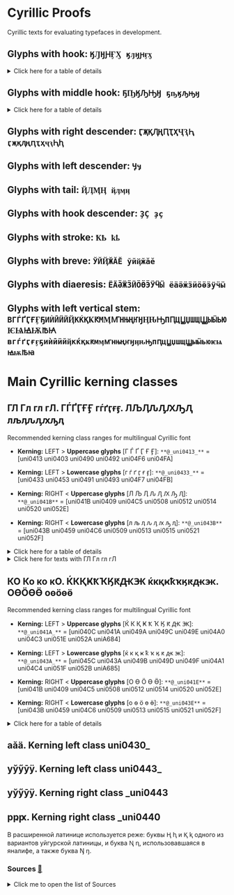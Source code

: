 # Cyrillic Proofs  
  
Cyrillic texts for evaluating typefaces in development. 
  
## Glyphs with hook: ` ӃԒӇԨӺӼ ӄԓӈԩӻӽ `   
  
<details>
  <summary>Click here for a table of details</summary>  
      
| Code | Char | Image | Language |  
|:---- |:---- |:---- |:---- |  
| uni04C3 | Ӄ | <img src="https://github.com/StefanPeev/Common-Serif/blob/main/images/uni04C3_Ka_With_Hook.png" width="100" /> | Chukchi, Koryak, Alyutor, Itelmen, Yukaghir, Yupik, Aleut, Nivkh, Ket, Tofalar, Selkup |   
</details> 
  
## Glyphs with middle hook: ` ҔҦӃԠԢӇ ҕҧӄԡԣӈ `   
  
<details>
  <summary>Click here for a table of details</summary>  
    
| Code | Char | Image | Language |  
|:---- |:---- |:---- |:---- |  
| uni0494 | Ҕ | <img src="https://github.com/StefanPeev/Common-Serif/blob/main/images/uni0494_Ghe_With_Middle_Hook.png" width="100" /> | Abkhaz, Yakut |  
| uni04A6 | Ҧ | <img src="https://github.com/StefanPeev/Common-Serif/blob/main/images/uni04А6_Pe_With_Middle_Hook.png" width="100" /> | Abkhaz |  
| uni0520 | Ԡ | <img src="https://github.com/StefanPeev/Common-Serif/blob/main/images/uni0520_El_With_Middle_Hook.png" width="100" /> | Abkhaz, Chuvash |  
| uni0522 | Ԣ | <img src="https://github.com/StefanPeev/Common-Serif/blob/main/images/uni0522_En_With_Middle_Hook.png" width="100" /> | Chuvash |  
</details>  
  
## Glyphs with right descender: ` ӶҖҚԮҢԤҬҲҶԆԦ ӷҗқԯңԥҭҳҷԇԦԧ `  
## Glyphs with left descender: ` Ӌӌ `  
## Glyphs with tail: ` ҊӅӍӉ ҋӆӎӊ ` 
## Glyphs with hook descender: ` ҘҪ ҙҫ `  
## Glyphs with stroke: ` ҞҌ ҟҍ `  
## Glyphs with breve: ` ЎЙҊӁӐӖ ўйҋӂӑӗ `  
## Glyphs with diaeresis: ` ЁӒӚӜӞӤӦӪӬӰӴӸ ёӓӛӝӟӥӧӫӭӱӵӹ `  
## Glyphs with left vertical stem: ` ВГЃҐӶҒӺҔИЍӢӤЙҊКЌҚҜԞМӍꙦНЊҢҤӇӉԊԢПԤЦꚎЏШЩꚖЫӸЬЮѤѨꙜѬꙒꙖ ` ` вгѓґӷғӻҕиѝӣӥйҋкќқҝԟмӎꙧнњңҥӈӊԋԣпԥцꚏџшщꚗыӹьюѥѩꙝѭꙓꙗ `  
    
   
# Main Cyrillic kerning classes  
## ГЛ Гл гл гЛ. ГЃҐӶҒӺ гѓґӷғӻ. ЛЉӅԈԒԔԠԮ лљӆԉԓԕԡԯ    
  
Recommended kerning class ranges for multilingual Cyrillic font  
  
+ **Kerning:** LEFT > **Uppercase glyphs** [Г Ѓ Ґ Ӷ Ғ Ӻ]: `**@_uni0413_**` = [uni0413 uni0403 uni0490 uni0492 uni04F6 uni04FA]   
+ **Kerning:** LEFT > **Lowercase glyphs** [г ѓ ґ ӷ ғ ӻ]: `**@_uni0433_**` = [uni0433 uni0453 uni0491 uni0493 uni04F7 uni04FB]  
  
+ **Kerning:** RIGHT < **Uppercase glyphs** [Л Љ Ӆ Ԉ Ԓ Ԕ Ԡ Ԯ]: `**@_uni041B**` = [uni041B uni0409 uni04C5 uni0508 uni0512 uni0514 uni0520 uni052E]   
+ **Kerning:** RIGHT < **Lowercase glyphs** [л љ ӆ ԉ ԓ ԕ ԡ ԯ]: `**@_uni043B**` = [uni043B uni0459 uni04C6 uni0509 uni0513 uni0515 uni0521 uni052F]  
    
  
<details>
  <summary>Click here for a table of details</summary>  
      
| Kerning left. Class uni0413_ and class uni0433_ | Kerning right. Class _uni041B and class _uni043B |  
|:---- |:---- |  
| **Г Ѓ Ґ Ӷ Ғ Ӻ г ѓ ґ ӷ ғ ӻ** uni0413 uni0403 uni0490 uni0492 uni04F6 uni04FA uni0433 uni0453 uni0491 uni0493 uni04F7 uni04FB | **Л Љ Ӆ Ԉ Ԓ Ԕ Ԡ Ԯ л љ ӆ ԉ ԓ ԕ ԡ ԯ** uni041B uni0409 uni04C5 uni0508 uni0512 uni0514 uni0520 uni052E uni043B uni0459 uni04C6 uni0509 uni0513 uni0515 uni0521 uni052F |   
</details>  
  
<details>
  <summary>Click here for texts with ГЛ Гл гл гЛ</summary>  
      
| ГЛ | гл |  
|:---- |:---- |  
| ГЛИ ГЛО ГЛЯ ИГЛ ОГЛ ЦГЛ БИГЛ БОГЛ ГЛАВ ГЛАД ГЛАЗ ГЛАН ГЛАС ГЛАЦ ГЛЕБ ГЛЕВ ГЛЕД ГЛЕЗ ГЛЕЙ ГЛЕК ГЛЕН ГЛЕР ГЛЕС ГЛЕТ ГЛИБ ГЛИД ГЛИК ГЛИН ГЛИФ ГЛИЯ ГЛКС ГЛОГ ГЛОД ГЛОК ГЛОМ ГЛОТ ГЛУК ГЛУМ ГЛЮК ГЛЁГ ГЛЁН ИГЛА ИГЛЗ ИГЛУ ИГЛЫ МГЛА МГЛУ МУГЛ ОГЛЫ УГЛА УГЛЕ УГЛЫ УГЛЬ УГЛЯ ФОГЛ ЩЕГЛ ЭГЛА ЭГЛИ ЭГЛЬ ЭНГЛ ЮГЛА ЯГЛА ЁГЛА АГЛАЙ АГЛАЯ АГЛИШ АГЛОС АНГЛО АНГЛЫ АНГЛЬ БАГЛИ БЕГЛИ БЕГЛО БЕГЛЬ БЕЙГЛ БИГЛЬ БОГГЛ БУГЛЕ ВГЛОТ ВЕГЛА ГИГЛО ГЛААД ГЛАВА ГЛАВК ГЛАДЬ ГЛАЖЕ ГЛАЖИ ГЛАЙД ГЛАМЯ ГЛАНД ГЛАНЕ ГЛАНЦ ГЛАСС ГЛАТТ ГЛАХИ ГЛАШУ ГЛЕЙН ГЛЕЛЕ ГЛЕМС ГЛЕНА ГЛЕНН ГЛЕНУ ГЛЕНЬ ГЛЕРА ГЛЕФА ГЛЕЧА ГЛИБА ГЛИВА ГЛИЕЖ ГЛИЗЕ ГЛИК- ГЛИКО ГЛИМА ГЛИНА ГЛИНН ГЛИНТ ГЛИНЫ ГЛИО- ГЛИОЗ ГЛИОН ГЛИПТ ГЛИСТ ГЛИТЧ ГЛИЭР ГЛОБА ГЛОБС ГЛОБЫ ГЛОВЕ ГЛОДИ ГЛОДЫ ГЛОНН ГЛОСА ГЛОТЫ ГЛОЯХ ГЛУБЬ ГЛУЗГ ГЛУЗД ГЛУПО ГЛУСК ГЛУХИ ГЛУХО ГЛУША ГЛУШЕ ГЛУШЬ ГЛЫБА ГЛЫЖА ГЛЮК- ГЛЮКИ ГЛЮОН ГЛЯДИ ГЛЯДЬ ГЛЯСЕ ГЛЁТТ ГУГЛЯ ДАГЛЫ ДЕГЛИ ДЕГЛО ДИНГЛ ЕГЛИЧ ЕГЛОН ЖОНГЛ ЗИГЛЕ ИГЛЕН ИГЛИК ИГЛЬС ИШГЛЬ КАГЛА КЕГЛИ КЕГЛЬ КЕГЛЯ КУГЛЬ ЛИНГЛ ЛЁГЛЕ МГЛИН МИГЛИ МИГЛО МУГЛА МУГЛЫ МЯГЛЫ НАГЛИ НАГЛО НАГЛЬ НЕГЛА НЕГЛИ НЕЙГЛ ОГЛАТ ОГЛЕД ОГЛИШ ОГЛОМ ОНГЛЬ ПАГЛЬ ПИГЛУ РЕГЛА РИГЛА РИГЛИ РИГЛЬ РОГЛА РЁГЛЕ СГЛАЗ СЕГЛА СИГЛА СИНГЛ СОГЛО СЯГЛО ТАНГЛ ТИГЛЕ ТИГЛЬ ТЯГЛО УГГЛА УГЛАН УГЛЕЦ УГЛИЧ УГЛОВ УГЛОМ УГЛЯН ФИГЛИ ФИГЛЯ ФОГЛЬ ФУГЛИ ФЁГЛЁ ХОГЛА ХУГЛИ ЦИГЛА ЧЕГЛА ЧИГЛА ШАГЛА ШЕГЛА ШИГЛЬ ШОГЛА ЩЕГЛА ЩЕГЛЫ ЩОГЛА ЭГЛИЕ ЭГЛОН ЭГЛОУ ЭГЛЁН ЭНГЛА ЭРГЛЕ ЭРГЛИ ЮГЛАС ЮГЛЕР ЯГЛОМ ЯГЛУШ АГЛАИЙ АГЛАЙЯ АГЛЕНЬ АГЛОБИ АГЛОНА АНГЛЕЗ АНГЛЕС АНГЛЕТ АНГЛИЕ АНГЛИЯ АНГЛСИ БАГЛАИ БАГЛАЙ БАГЛАН БАДГЛИ БАНГЛИ БЕГЛАЯ БЕГЛЕЖ БЕГЛЕЦ БЕГЛОВ БЕГЛЫЙ БИГГЛЗ БИГЛЕН БИГЛЯР БИНГЛИ БУГЛАЗ БУГЛАИ БУГЛЕН БУГЛОВ БУРГЛА ВАЙГЛЬ ВГЛАВЬ ВГЛАДЬ ВГЛУБЬ ВЕЙГЛЯ ВЕНГЛЕ ВЕНГЛЬ ВЗГЛЯД ВИГЛАФ ВИГЛИЦ ВОГЛЕР ВУГЛАН ВУГЛЯР ВЫГЛЕН ВЁРГЛЬ ГЛАВАН ГЛАВКА ГЛАВЫЙ ГЛАГОЛ ГЛАДАУ ГЛАДИЙ ГЛАДКО ГЛАДУН ГЛАДУШ ГЛАДЫШ ГЛАЖКА ГЛАЗАУ ГЛАЗГО ГЛАЗЕР ГЛАЗЕТ ГЛАЗИН ГЛАЗКИ ГЛАЗМА ГЛАЗОВ ГЛАЗОК ГЛАЗУН ГЛАЙНА ГЛАМИС ГЛАМОЧ ГЛАМУР ГЛАНДА ГЛАНДЫ ГЛАНОН ГЛАППА ГЛАРУС ГЛАСИС ГЛАСНО ГЛАССА ГЛАСЬЕ ГЛАУКС ГЛАШИН ГЛБОКЕ ГЛЕБИЧ ГЛЕБКА ГЛЕБКИ ГЛЕБКО ГЛЕБЛЬ ГЛЕБОВ ГЛЕВИЦ ГЛЕДЕН ГЛЕДКА ГЛЕЗЕН ГЛЕЗЕР ГЛЕЗНО ГЛЕЗОС ГЛЕЙДС ГЛЕЙКИ ГЛЕНБИ ГЛЕНДО ГЛЕНИК ГЛЕНИЯ ГЛЕНКО ГЛЕННЕ ГЛЕННИ ГЛЕРАУ ГЛЕЧЕР ГЛЕЧИК ГЛИВИН ГЛИЗЕР ГЛИКАС ГЛИКО- ГЛИКОН ГЛИМУР ГЛИНДЕ ГЛИНЕЦ ГЛИНИН ГЛИНКА ГЛИНКЕ ГЛИНКИ ГЛИННО ГЛИНОЕ ГЛИНОЗ ГЛИНСК ГЛИНЧА ГЛИОМА ГЛИСОН ГЛИСТА ГЛИСТЫ ГЛИЦИН ГЛИШИЧ ГЛОБАР ГЛОБЕН ГЛОБИН ГЛОБИШ ГЛОБУС ГЛОВЕР ГЛОВНО ГЛОГЕР ГЛОГУВ ГЛОЖАН ГЛОЖИН ГЛОММА ГЛОМУС ГЛОНТИ ГЛОРИЯ ГЛОСС- ГЛОССА ГЛОТКА ГЛОТОВ ГЛОТОК ГЛУБЖЕ ГЛУБКИ ГЛУБЛЯ ГЛУЗДЫ ГЛУЗЕК ГЛУМЕЦ ГЛУМЧЕ ГЛУПАЯ ГЛУПЕЦ ГЛУПЫЙ ГЛУПЫШ ГЛУТИН ГЛУТНЯ ГЛУХАР ГЛУХАЯ ГЛУХИХ ГЛУХОВ ГЛУХОЕ ГЛУХОЙ ГЛУХУВ ГЛУЧИН ГЛУШЕЦ ГЛУШИН ГЛУШКА ГЛУШКИ ГЛУШКО ГЛУШНИ ГЛУШНЯ ГЛЫБКА ГЛЫБКИ ГЛЫБОВ ГЛЫБОЧ ГЛЫСВА ГЛЭДИС ГЛЭШОУ ГЛЮИРА ГЛЮКО- ГЛЮКОЗ ГЛЮМЕР ГЛЮОНЫ ГЛЮТЕН ГЛЯДЕН ГЛЯДИН ГЛЯДКИ ГЛЯДНЯ ГЛЯНЕЦ ГЛЯССЕ ГРИГЛА ГУНГЛЬ ДАНГЛА ДЖИНГЛ ДОГЛЯД ДРЕГЛЯ ДУГЛАС ЕГЛИЗИ ЕГЛИНА ЕГЛИНО ЕГЛОВО ЖГЛИНО ЗАГЛИК ЗАГЛОТ ЗАГЛУЛ ЗАНГЛА ЗИГЛЕР ЗИГЛЕС ИГЛИКА ИГЛИНГ ИГЛИНО ИГЛИЦА ИГЛОВО ИГЛТОН ИГЛЪЯХ ИГЛЯНИ ИНГЛБИ ИНГЛИН ИНГЛИС ИНГЛИШ ИШЫГЛЫ ЙОГЛАВ КАНГЛА КАНГЛЫ КОГЛИН КРАГЛЯ КРУГЛО КУГЛЕР КУИГЛИ ЛАГЛАН ЛЕГЛИЗ ЛЕГЛЫЙ ЛЕНГЛИ ЛОГЛАН ЛОНГЛА ЛОНГЛИ ЛУГЛАГ ЛЭНГЛИ ЛЁГЛЫЙ Л’ЭГЛЬ МАГЛАГ МАГЛАЙ МАГЛАН МАГЛЕВ МАГЛИЧ МАГЛОД МАНГЛЬ МАУГЛИ МЕГЛЕН МЕГЛИЧ МЕГЛОС МОЗГЛО МОЗГЛЯ МОНГЛА МУГЛАН МЫГЛЕН МЫГЛИЖ НАГЛЕР НАГЛЕЦ НАГЛИС НАГЛЫЙ НИГГЛИ ОГЛАЛА ОГЛАНЫ ОГЛЕЙЗ ОГЛУЗД ОТАГЛЫ ОТГЛАС ПАЭГЛЕ ПОГЛЯД ПРЕГЛЬ ПРИНГЛ ПРУГЛЫ ПРЯГЛА РАГГЛЗ РАГЛАЙ РАГЛАН РЕГЛАН РЕГЛЕТ РОГЛЕЦ САГЛАМ САНГЛИ СГЛАЖУ СГЛУПА СЕВОГЛ СИГЛЕР СМИГЛЫ СОГЛАС СПЯГЛО СТЫГЛА СТЯГЛЫ СУГЛАН СЫГЛЭГ ТАГЛАН ТАГЛЕЙ ТАГЛИТ ТАГЛИШ ТАНГЛА ТОГЛЫЙ ТРИГЛЫ ТУГЛАК ТУГЛАС ТЭНГЛИ ТЯГЛЕЦ ТЯГЛОВ ТЯГЛОЕ ТЯГЛЫЙ ТЁГЛАГ УАРГЛА УГЛАВА УГЛАМИ УГЛАТА УГЛЕВО УГЛЕЦЫ УГЛИЧИ УГЛИЩЕ УГЛОВА УГЛОВО УГЛУБЛ УГЛЫНЬ УГЛЯНЫ УСУГЛИ ФАЙГЛЬ ФИГЛЯР ФОГЛЕР ФУГЛОЙ ХЕГЛИГ ХЁУГЛИ ЦАНГЛА ЦЕГЛЕД ЦЕГЛУВ ЦИГЛЕР ЦУГЛЕЙ ЧАГЛАР ЧАГЛИН ЧЕГЛОК ЧЕГЛЫЙ ЧОГЛОК ШАНГЛА ШВЕГЛА ШЛЕГЛЬ ШМЫГЛИ ЩЕГЛЕЦ ЩЕГЛОВ ЭГЛИНГ ЭНГЛЕР ЭНГЛИН ЭРГЛИС ЭРЕГЛИ ЯГЛИТЬ ЁГЛИНО АГЛАВРА АГЛАИДА АГЛАСУН АГЛИБОЛ АГЛИКОН АГЛИПАЙ АГЛУОНА АГЛЮКОН АМУОГЛЫ АНАГЛИФ АНГЛАДА АНГЛИЯ! АНГЛТОН АРГЛТОН БАГЛЕРЫ БАГЛИЦЫ БАГЛУНГ БЕГЛЕТИ БЕГЛЕЦЫ БЕГЛИЦА БЕГЛОВО БЕГЛУЦИ БЕЙОГЛУ БЕРГЛЕЗ БЕРГЛЕН БИГЛАНД БРЮГЛЕН БУГЛАКИ БУГЛЕНЬ БУРГЛАР БЫГЛУВЬ БЮГЛАНН БЮРГЛЕН ВГЛУХУЮ ВДОГЛЯД ВЗГЛЯДЫ ВИГГЛЕР ВИГЛИНО ВИГЛИУС ВИЛЬГЛИ ВОЗГЛАС ВОЛГЛЫЙ ВЫГЛЕТЬ ВЫГЛЯЖУ ГАГАГЛЯ ГАГЛОВО ГАГЛОЕВ ГАНГЛИЙ ГЕОГЛИФ ГЕРОГЛЫ ГЛАБЕЛЬ ГЛАВАНИ ГЛАВАРЬ ГЛАВАЦИ ГЛАВБУХ ГЛАВКЕТ ГЛАВКОМ ГЛАВКОН ГЛАВКОС ГЛАВНИК ГЛАВНОЕ ГЛАВНЫЙ ГЛАВРЕЖ ГЛАВЦИЯ ГЛАГОЛЬ ГЛАДБАХ ГЛАДБЕК ГЛАДЗОР ГЛАДИТЬ ГЛАДИУС ГЛАДКАЯ ГЛАДКИЙ ГЛАДКИХ ГЛАДКОВ ГЛАДКОЕ ГЛАДНЫЙ ГЛАДЫШИ ГЛАЖЕВА ГЛАЖЕВО ГЛАЗАЧИ ГЛАЗЕРА ГЛАЗЕТЬ ГЛАЗИХА ГЛАЗИЩЕ ГЛАЗИЩИ ГЛАЗКОВ ГЛАЗНИК ГЛАЗНОЙ ГЛАЗОВА ГЛАЗОВО ГЛАЗУНЫ ГЛАЗУПС ГЛАЗУРЬ ГЛАЗЬ-Ю ГЛАЗЬЕВ ГЛАЙРИЧ ГЛАНДОР ГЛАНЕГГ ГЛАРЕАН ГЛАСГОУ ГЛАСИТЬ ГЛАСНАЯ ГЛАСНЫЕ ГЛАСНЫЙ ГЛАССАН ГЛАССЕР ГЛАССОН ГЛАСТУЛ ГЛАТТЕН ГЛАУБЕР ГЛАУБИЦ ГЛАУБИЧ ГЛАУХАУ ГЛАУЦИГ ГЛАУЦИН ГЛАУЭРТ ГЛАФИРА ГЛАШАТЬ ГЛАШНИК ГЛАШТИН ГЛЕБЕНИ ГЛЕБОВА ГЛЕБОВО ГЛЕБОВЫ ГЛЕВАХА ГЛЕДАЦИ ГЛЕЗКИЙ ГЛЕЙЗЕР ГЛЕЙШЕР ГЛЕМЗЕР ГЛЕНАРА ГЛЕНВЕХ ГЛЕНВУД ГЛЕНВЬЮ ГЛЕНЕЛГ ГЛЕНИЛИ ГЛЕННОН ГЛЕНРОК ГЛЕНТИС ГЛЕТЧЕР ГЛЕЩАВА ГЛИАДИН ГЛИВИЦЕ ГЛИЗАЛЬ ГЛИКАЛИ ГЛИКАНЫ ГЛИКМАН ГЛИКОЛИ ГЛИНДОН ГЛИНИНО ГЛИНИЦА ГЛИНИЦЫ ГЛИНИЩЕ ГЛИНИЩИ ГЛИНКИН ГЛИНКОВ ГЛИННАЯ ГЛИННИК ГЛИННОЕ ГЛИНСКО ГЛИНЯНЕ ГЛИНЯНЫ ГЛИОЦИТ ГЛИПАТЬ ГЛИСОНА ГЛИССАД ГЛИССАН ГЛИССЕР ГЛИССОН ГЛИФАДА ГЛИЦЕРЫ ГЛИЦИДЫ ГЛИЦИНА ГЛОБЕНА ГЛОБИНО ГЛОБИНЫ ГЛОБИЦЫ ГЛОБУЛА ГЛОБУЛИ ГЛОБУЛЫ ГЛОБЭКС ГЛОГИНО ГЛОГНИЦ ГЛОГОВА ГЛОГОВО ГЛОДАТЬ ГЛОДОВО ГЛОДОСЫ ГЛОДУНЫ ГЛОДЯНЫ ГЛОЖЕНЕ ГЛОЗМАН ГЛОМЕЛЬ ГЛОМУША ГЛОНАСС ГЛОППЕН ГЛОРЬЁЗ ГЛОССИТ ГЛОССО- ГЛОСТЕР ГЛОТАТЬ ГЛОТИХА ГЛОТОВО ГЛОТОВЫ ГЛОТТЕР ГЛУБИНА ГЛУБИНЫ ГЛУБНИК ГЛУБОКО ГЛУБЧИН ГЛУДКИЙ ГЛУЗМАН ГЛУМИНА ГЛУМИТЬ ГЛУМИЦЫ ГЛУМОВО ГЛУПАЯ… ГЛУПЕТЬ ГЛУПИТЬ ГЛУПЧУВ ГЛУПЫШИ ГЛУСИТЬ ГЛУСКИН ГЛУХАРИ ГЛУХАРЬ ГЛУХАЧИ ГЛУХИНО ГЛУХОВА ГЛУХОВО ГЛУХОТА ГЛУШАТА ГЛУШАЧИ ГЛУШИНА ГЛУШИТЬ ГЛУШИХА ГЛУШИЦА ГЛУШИЦЫ ГЛУШКОВ ГЛУШНИК ГЛУШНЯК ГЛУЩИТЬ ГЛХАТУН ГЛЫБИНА ГЛЫБИЩА ГЛЫБНОЕ ГЛЭДУИН ГЛЭСКОК ГЛЮГОВО ГЛЮЗИНГ ГЛЮКАНЫ ГЛЮКАТЬ ГЛЮКМАН ГЛЮКОЗА ГЛЮОНИЙ ГЛЮЦИДЫ ГЛЯДЕНЬ ГЛЯДЕТЬ ГЛЯДИНО ГЛЯДИТЕ ГЛЯДИШЬ ГЛЯНУТЬ ГЛЯЦИАЛ ГЛЁДНИЦ ГОГЛАНД ГОГЛИХА ГЁРОГЛЫ ДАГЛИКС ДАНГЛОУ ДЕГЛАВС ДЕНГЛИШ ДЖУНГЛИ ДЗЕГЛИС ДРЫГЛОВ ДУГЛАСА ДУГЛАСЫ ДЯГЛЕВО ЕГЛИНКА ЖАБАГЛЫ ЖАГЛИЦА ЖЕГЛИЦА ЖЕГЛОВО ЖОНГЛЕР ЖОНГЛЁР ЗАГЛАЗА ЗАГЛОБА ЗАГЛЫБИ ЗАКРУГЛ ЗАМГЛАЙ ЗООГЛЕЯ ИГЛ-ВЬЮ ИГЛЕСИА ИГЛОВАШ ИГЛОВОЙ ИГЛОВЫЕ ИГЛУЛИК ИГЛЯНКИ ИК-ИГЛЬ ИНГЛАНД | гли гло гля игл огл цгл бигл богл глав глад глаз глан глас глац глеб глев глед глез глей глек глен глер глес глет глиб глид глик глин глиф глия глкс глог глод глок глом глот глук глум глюк глёг глён игла иглз иглу иглы мгла мглу мугл оглы угла угле углы угль угля фогл щегл эгла эгли эгль энгл югла ягла ёгла аглай аглая аглиш аглос англо англы англь багли бегли бегло бегль бейгл бигль боггл бугле вглот вегла гигло глаад глава главк гладь глаже глажи глайд гламя гланд глане гланц гласс глатт глахи глашу глейн глеле глемс глена гленн глену глень глера глефа глеча глиба глива глиеж глизе глик- глико глима глина глинн глинт глины глио- глиоз глион глипт глист глитч глиэр глоба глобс глобы глове глоди глоды глонн глоса глоты глоях глубь глузг глузд глупо глуск глухи глухо глуша глуше глушь глыба глыжа глюк- глюки глюон гляди глядь глясе глётт гугля даглы дегли дегло дингл еглич еглон жонгл зигле иглен иглик игльс ишгль кагла кегли кегль кегля кугль лингл лёгле мглин мигли мигло мугла муглы мяглы нагли нагло нагль негла негли нейгл оглат оглед оглиш оглом онгль пагль пиглу регла ригла ригли ригль рогла рёгле сглаз сегла сигла сингл согло сягло тангл тигле тигль тягло уггла углан углец углич углов углом углян фигли фигля фогль фугли фёглё хогла хугли цигла чегла чигла шагла шегла шигль шогла щегла щеглы щогла эглие эглон эглоу эглён энгла эргле эргли юглас юглер яглом яглуш аглаий аглайя аглень аглоби аглона англез англес англет англие англия англси баглаи баглай баглан бадгли бангли беглая беглеж беглец беглов беглый бигглз биглен бигляр бингли буглаз буглаи буглен буглов бургла вайгль вглавь вгладь вглубь вейгля венгле венгль взгляд виглаф виглиц воглер вуглан вугляр выглен вёргль главан главка главый глагол гладау гладий гладко гладун гладуш гладыш глажка глазау глазго глазер глазет глазин глазки глазма глазов глазок глазун глайна гламис гламоч гламур гланда гланды гланон глаппа гларус гласис гласно гласса гласье глаукс глашин глбоке глебич глебка глебки глебко глебль глебов глевиц гледен гледка глезен глезер глезно глезос глейдс глейки гленби глендо гленик гления гленко гленне гленни глерау глечер глечик гливин глизер гликас глико- гликон глимур глинде глинец глинин глинка глинке глинки глинно глиное глиноз глинск глинча глиома глисон глиста глисты глицин глишич глобар глобен глобин глобиш глобус гловер гловно глогер глогув гложан гложин гломма гломус глонти глория глосс- глосса глотка глотов глоток глубже глубки глубля глузды глузек глумец глумче глупая глупец глупый глупыш глутин глутня глухар глухая глухих глухов глухое глухой глухув глучин глушец глушин глушка глушки глушко глушни глушня глыбка глыбки глыбов глыбоч глысва глэдис глэшоу глюира глюко- глюкоз глюмер глюоны глютен гляден глядин глядки глядня глянец гляссе григла гунгль дангла джингл догляд дрегля дуглас еглизи еглина еглино еглово жглино заглик заглот заглул зангла зиглер зиглес иглика иглинг иглино иглица иглово иглтон иглъях игляни инглби инглин инглис инглиш ишыглы йоглав кангла канглы коглин крагля кругло куглер куигли лаглан леглиз леглый ленгли логлан лонгла лонгли луглаг лэнгли лёглый л’эгль маглаг маглай маглан маглев маглич маглод мангль маугли меглен меглич меглос мозгло мозгля монгла муглан мыглен мыглиж наглер наглец наглис наглый ниггли оглала огланы оглейз оглузд отаглы отглас паэгле погляд прегль прингл пруглы прягла рагглз раглай раглан реглан реглет роглец саглам сангли сглажу сглупа севогл сиглер смиглы соглас спягло стыгла стяглы суглан сыглэг таглан таглей таглит таглиш тангла тоглый триглы туглак туглас тэнгли тяглец тяглов тяглое тяглый тёглаг уаргла углава углами углата углево углецы угличи углище углова углово углубл углынь угляны усугли файгль фигляр фоглер фуглой хеглиг хёугли цангла цеглед цеглув циглер цуглей чаглар чаглин чеглок чеглый чоглок шангла швегла шлегль шмыгли щеглец щеглов эглинг энглер энглин эрглис эрегли яглить ёглино аглавра аглаида агласун аглибол агликон аглипай аглуона аглюкон амуоглы анаглиф англада англия! англтон арглтон баглеры баглицы баглунг беглети беглецы беглица беглово беглуци бейоглу берглез берглен бигланд брюглен буглаки буглень бурглар быглувь бюгланн бюрглен вглухую вдогляд взгляды вигглер виглино виглиус вильгли возглас волглый выглеть выгляжу гагагля гаглово гаглоев ганглий геоглиф героглы глабель главани главарь главаци главбух главкет главком главкон главкос главник главное главный главреж главция глаголь гладбах гладбек гладзор гладить гладиус гладкая гладкий гладких гладков гладкое гладный гладыши глажева глажево глазачи глазера глазеть глазиха глазище глазищи глазков глазник глазной глазова глазово глазуны глазупс глазурь глазь-ю глазьев глайрич гландор гланегг глареан гласгоу гласить гласная гласные гласный глассан глассер глассон гластул глаттен глаубер глаубиц глаубич глаухау глауциг глауцин глауэрт глафира глашать глашник глаштин глебени глебова глебово глебовы глеваха гледаци глезкий глейзер глейшер глемзер гленара гленвех гленвуд гленвью гленелг гленили гленнон гленрок глентис глетчер глещава глиадин гливице глизаль гликали гликаны гликман гликоли глиндон глинино глиница глиницы глинище глинищи глинкин глинков глинная глинник глинное глинско глиняне глиняны глиоцит глипать глисона глиссад глиссан глиссер глиссон глифада глицеры глициды глицина глобена глобино глобины глобицы глобула глобули глобулы глобэкс глогино глогниц глогова глогово глодать глодово глодосы глодуны глодяны гложене глозман гломель гломуша глонасс глоппен глорьёз глоссит глоссо- глостер глотать глотиха глотово глотовы глоттер глубина глубины глубник глубоко глубчин глудкий глузман глумина глумить глумицы глумово глупая… глупеть глупить глупчув глупыши глусить глускин глухари глухарь глухачи глухино глухова глухово глухота глушата глушачи глушина глушить глушиха глушица глушицы глушков глушник глушняк глущить глхатун глыбина глыбища глыбное глэдуин глэскок глюгово глюзинг глюканы глюкать глюкман глюкоза глюоний глюциды глядень глядеть глядино глядите глядишь глянуть гляциал глёдниц гогланд гоглиха гёроглы дагликс данглоу деглавс денглиш джунгли дзеглис дрыглов дугласа дугласы дяглево еглинка жабаглы жаглица жеглица жеглово жонглер жонглёр заглаза заглоба заглыби закругл замглай зооглея игл-вью иглесиа игловаш игловой игловые иглулик иглянки ик-игль ингланд |   
</details>    
   
   
## КО Ко ко кО. ЌКҚҜҞҠӃԞԪꚄ ќкқҝҟҡӄԟԫꚅ. ОѲӦӨӪ оѳӧөӫ  
  
Recommended kerning class ranges for multilingual Cyrillic font  
  
+ **Kerning:** LEFT > **Uppercase glyphs** [Ќ К Қ Ҝ Ҟ Ҡ Ӄ Ԟ Ԫ Ꚅ]: `**@_uni041A_**` = [uni040C uni041A uni049A uni049C uni049E uni04A0 uni04C3 uni051E uni052A uniA684]   
+ **Kerning:** LEFT > **Lowercase glyphs** [ќ к қ ҝ ҟ ҡ ӄ ԟ ԫ ꚅ]: `**@_uni043A_**` = [uni045C uni043A uni049B uni049D uni049F uni04A1 uni04C4 uni051F uni052B uniA685]  
  
+ **Kerning:** RIGHT < **Uppercase glyphs** [О Ѳ Ӧ Ө Ӫ]: `**@_uni041E**` = [uni041B uni0409 uni04C5 uni0508 uni0512 uni0514 uni0520 uni052E]   
+ **Kerning:** RIGHT < **Lowercase glyphs** [о ѳ ӧ ө ӫ]: `**@_uni043E**` = [uni043B uni0459 uni04C6 uni0509 uni0513 uni0515 uni0521 uni052F]  
   
  
<details>
  <summary>Click here for a table of details</summary>  
      
| Kerning left. Class uni041A_ and class uni043A_ | Kerning right. Class _uni041E and class _uni043E |  
|:---- |:---- |  
| **Ќ К Қ Ҝ Ҟ Ҡ Ӄ Ԟ Ԫ Ꚅ ќ к қ ҝ ҟ ҡ ӄ ԟ ԫ ꚅ** uni040C uni041A uni049A uni049C uni049E uni04A0 uni04C3 uni051E uni052A uniA684 uni045C uni043A uni049B uni049D uni049F uni04A1 uni04C4 uni051F uni052B uniA685 | **О Ѳ Ӧ Ө Ӫ о ѳ ӧ ө ӫ** uni041B uni0409 uni04C5 uni0508 uni0512 uni0514 uni0520 uni052E uni043B uni0459 uni04C6 uni0509 uni0513 uni0515 uni0521 uni052F |   
</details>  
    
  
## аӑӓ. Kerning left class uni0430_  
## уўӳӯӱ. Kerning left class uni0443_  
## уўӳӯӱ. Kerning right class _uni0443  
## рҏԗ. Kerning right class _uni0440  
  
  
В расширенной латинице используется реже: буквы Ⱨ ⱨ и Ⱪ ⱪ одного из вариантов уйгурской латиницы, и буква Ꞑ ꞑ, использовавшаяся в яналифе, а также буква Ŋ ŋ.  
  
### <a id=src></a>Sources [:arrows_counterclockwise:](#tc_src)  
   
<details>
  <summary>Click me to open the list of Sources</summary>  
  
+ Kostas Bartsokas. [Cyrillic Proofs](https://github.com/kosbarts/Commissioner/tree/master/documentation/proofs/Cyrillic%20Proofs)  
+ r12a. [Script links. Cyrillic](https://r12a.github.io/scripts/links.html?iso=cyrl)  
+ r12a. [All Cyrillic](https://r12a.github.io/pickers/cyrl-all/index.html)  
+ r12a. [Cyrillic](https://r12a.github.io/uniview/index.html?block=cyrillic#title)  
+ Eymen Efe Altun. [All words in all languages](https://github.com/eymenefealtun/all-words-in-all-languages)  
+ Hermit Dave. [Frequency Words](https://github.com/hermitdave/FrequencyWords)  
</details>  
  